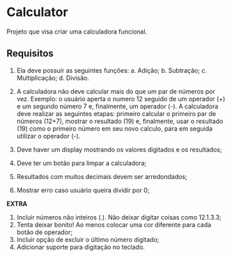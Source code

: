 # Calculator
Projeto que visa criar uma calculadora funcional.
## Requisitos
1. Ela deve possuir as seguintes funções:
    a. Adição;
    b. Subtração;
    c. Multiplicação;
    d. Divisão.

2. A calculadora não deve calcular mais do que um par de números por vez. Exemplo: o usuário aperta o numero 12 seguido de um operador (+) e um segundo número 7 e, finalmente, um operador (-). A calculadora deve realizar as seguintes etapas:
primeiro calcular o primeiro par de números (12+7), mostrar o resultado (19) e, finalmente, usar o resultado (19) como o primeiro número em seu novo calculo, para em seguida utilizar o operador (-).
3. Deve haver um display mostrando os valores digitados e os resultados;
4. Deve ter um botão para limpar a calculadora;
5. Resultados com muitos decimais devem ser arredondados;
6. Mostrar erro caso usuário queira dividir por 0;


**EXTRA**
1. Incluir números não inteiros (.). Não deixar digitar coisas como 12.1.3.3;
2. Tenta deixar bonito! Ao menos colocar uma cor diferente para cada botão de operador;
3. Incluir opção de excluir o último número digitado;
4. Adicionar suporte para digitação no teclado.


